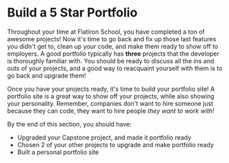 # Build a 5 Star Portfolio

Throughout your time at Flatiron School, you have completed a ton of awesome
projects! Now it's time to go back and fix up those last features you didn't get
to, clean up your code, and make them ready to show off to employers. A good
portfolio typically has **three** projects that the developer is thoroughly
familiar with. You should be ready to discuss all the ins and outs of your
projects, and a good way to reacquaint yourself with them is to go back and
upgrade them!

Once you have your projects ready, it's time to build your portfolio site! A
portfolio site is a great way to show off your projects, while also showing your
personality. Remember, companies don't want to hire someone just because they
can code, they want to hire people _they want to work with!_

By the end of this section, you should have:

* Upgraded your Capstone project, and made it portfolio ready
* Chosen 2 of your other projects to upgrade and make portfolio ready
* Built a personal portfolio site
